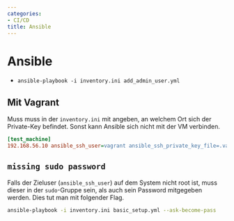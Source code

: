 ```yaml
---
categories:
- CI/CD
title: Ansible
---
```


# Ansible 

-   `ansible-playbook -i inventory.ini add_admin_user.yml`

## Mit Vagrant 

Muss muss in der `inventory.ini` mit angeben, an welchem Ort sich der
Private-Key befindet. Sonst kann Ansible sich nicht mit der VM
verbinden.

``` ini
[test_machine]
192.168.56.10 ansible_ssh_user=vagrant ansible_ssh_private_key_file=.vagrant/machines/default/virtualbox/private_key
```

## `missing sudo password` 

Falls der Zieluser (`ansible_ssh_user`) auf dem System nicht root ist,
muss dieser in der `sudo`-Gruppe sein, als auch sein Password mitgegeben
werden. Dies tut man mit folgender Flag.

``` bash
ansible-playbook -i inventory.ini basic_setup.yml --ask-become-pass
```
